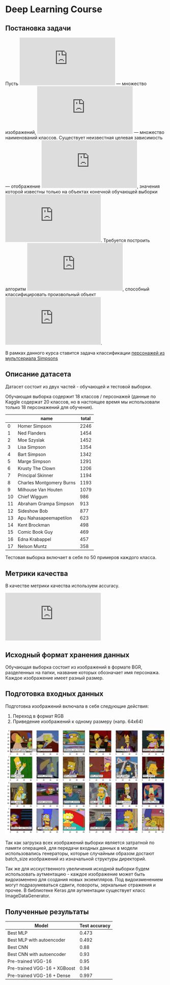 # Deep Learning Course

## Постановка задачи

Пусть ![equation](https://latex.codecogs.com/gif.latex?X) — множество изображений, ![equation](https://latex.codecogs.com/gif.latex?Y) — множество наименований классов. 
Существует неизвестная целевая зависимость — отображение ![equation](https://latex.codecogs.com/gif.latex?y%5E*%20%3A%20X%20%5Crightarrow%20Y), значения которой известны только 
на объектах конечной обучающей выборки ![equation](https://latex.codecogs.com/gif.latex?X%5Em%20%3D%20%5C%7B%20%28x_1%2C%20y_1%29%2C%20...%2C%20%28x_m%2C%20y_m%29%20%5C%7D). 
Требуется построить алгоритм ![equation](https://latex.codecogs.com/gif.latex?a%20%3D%20X%20%5Crightarrow%20Y), способный классифицировать
произвольный объект ![equation](https://latex.codecogs.com/gif.latex?x%20%5Cin%20X).

В рамках данного курса ставится задача классификации [персонажей из мультсериала Simpsons](https://www.kaggle.com/alexattia/the-simpsons-characters-dataset)

## Описание датасета

Датасет состоит из двух частей - обучающей и тестовой выборки. 

Обучающая выборка содержит 18 классов / персонажей (данные по Kaggle содержат 20 классов, 
но в настоящее время мы использовали только 18 персонажений для обучения).

|    | name                     | total |
|----|--------------------------|-------|
| 0  | Homer Simpson            | 2246  |
| 1  | Ned Flanders             | 1454  |
| 2  | Moe Szyslak              | 1452  |
| 3  | Lisa Simpson             | 1354  |
| 4  | Bart Simpson             | 1342  |
| 5  | Marge Simpson            | 1291  |
| 6  | Krusty The Clown         | 1206  |
| 7  | Principal Skinner        | 1194  |
| 8  | Charles Montgomery Burns | 1193  |
| 9  | Milhouse Van Houten      | 1079  |
| 10 | Chief Wiggum             | 986   |
| 11 | Abraham Grampa Simpson   | 913   |
| 12 | Sideshow Bob             | 877   |
| 13 | Apu Nahasapeemapetilon   | 623   |
| 14 | Kent Brockman            | 498   |
| 15 | Comic Book Guy           | 469   |
| 16 | Edna Krabappel           | 457   |
| 17 | Nelson Muntz             | 358   |

Тестовая выборка включает в себя по 50 примеров каждого класса.

## Метрики качества

В качестве метрики качества используем accuracy.

![equation](https://latex.codecogs.com/gif.latex?%5Ctextrm%7BAccuracy%7D%20%3D%20%5Cfrac%7B%5Ctextrm%7BNumber%20of%20correct%20predictions%7D%7D%7B%5Ctextrm%7BTotal%20number%20of%20predictions%7D%7D)

## Исходный формат хранения данных

Обучающая выборка состоит из изображений в формате BGR, разделенных на папки, название которых обозначает имя персонажа.
Каждое изображение имеет разный размер.

## Подготовка входных данных

Подготовка изображений включала в себя следующие действия: 
1. Переход в формат RGB
2. Приведение изображений к одному размеру (напр. 64х64)

![example](./images/dataset_example.png)

Так как загрузка всех изображений выборки является затратной по памяти операцией,
для передачи входных данных в модели использовались генераторы, которые случайным образом достают
batch_size изображений из изначальной структуры директорий.

Так же для исскуственного увеличения исходной выборки будем использовать 
аутментацию - каждое изображение может быть видоизменено для создания новых экземпляров. 
Под видоизменением могут подразумеваться сдвиги, повороты, зеркальные отражения и прочее. 
В библиотеке Keras для аугментации существует класс ImageDataGenerator.

## Полученные результаты
|Model|Test accuracy|
|-|-|
|Best MLP |0.473|
|Best MLP with autoencoder|0.492|
|Best CNN |0.88|
|Best CNN with autoencoder|0.93|
|Pre-trained VGG-16 |0.95|
|Pre-trained VGG-16 + XGBoost|0.94|
|Pre-trained VGG-16 + Dense |0.997|
